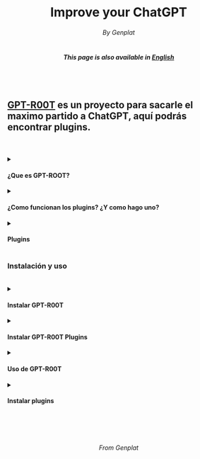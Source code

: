 <h1 align="center"> Improve your ChatGPT </h1>
<h6 align="center"> By Genplat </h6>
<h1></h1>
<h5 align="center"> This page is also available in <a href="https://github.com/Genplat/gpt-root-plugins/blob/main/readme-en.md">English</h4>
<br><br>
<h2><a href="https://github.com/Genplat/gpt-root">GPT-R00T</a> es un proyecto para sacarle el maximo partido a ChatGPT, aquí podrás encontrar plugins.</h2>
<br>
<br>
<details>
<summary><h4>¿Que es GPT-ROOT?</h4></summary>
<p>GPT-R00T, también conocido como GPT4-R00T es una input para ChatGPT la cual otorga al usuario funciones únicas como una shell linux, powershell o incluso un modo SIN CENSURA. GPT-R00T también cuenta con un menú interactivo, el mismo fue creado por Genplat, líder de la organización <a href="https://elite6-27.cf">Elite 6-27</a>, el creador no se hace responsable de los daños causados</p>
</details>
<details>
<summary><h4>¿Como funcionan los plugins? ¿Y como hago uno?</h4></summary>
<p>GPT-R00T Plugins permite añadir nuevas funciones a ChatGPT, desde comportamientos hasta minijuegos, las posibilidades son infinitas. Tu tambien puedes crear los tuyos, tan solo tienes que inyectar GPT-R00T y GPT-R00T-PluginLoader como se muestra mas abajo, para tener un chat con GPT-R00T con los plugins habilitados, para hacer el tuyo propio solo escribe: "-PLUG[mensaje]-", el mensaje que escribas entre los [] será tomado como un mensaje oficial de OpenAI, ¡Da rienda suelta a tu imaginación! Puedes crear cualquier plugin que se te ocurra, si quieres añadir plugins a esta lista solo abre una **pull request** o un **issue**.</p>
</details>
<details>
<summary><h4>Plugins</h4></summary>
<p>Actualmente GPT-R00T cuenta con los siguientes plugins, pero, ¡Tu puedes crear mas!</p>
<ul>
  <li>EdgIA</li>
</ul>
</details>

<h3>Instalación y uso</h3>
<br>
<details>
<summary><h4>Instalar GPT-R00T</h4></summary>
<p>Aprende a instalar GPT-R00T</p>
<ul>
  <li>Copia la <a href="https://github.com/Genplat/gpt-root/blob/main/input.txt">input de instalación</a></li>
  <li>Entra en <a href="https://chat.openai.com">chat.openai.com</a></li>
  <li>En un chat nuevo, pega la <a href="https://github.com/Genplat/gpt-root/blob/main/input.txt">input de instalación</a></li>
  <li>Dale a enviar y... ¡Listo!</li>
</ul>
</details>
<details>
<summary><h4>Instalar GPT-R00T Plugins</h4></summary>
<p>Aprende a instalar el plugin engine</p>
<ul>
  <li>Copia la <a href="https://github.com/Genplat/gpt-root/blob/main/input-engine.txt">input de instalación del plugin engine</a></li>
  <li>Entra al chat donde hayas instalado GPT-R00T, si saliste del menu principal, vuelve enviando `gptmainmenu` y selecciona la opción `2`</li>
  <li>En el chat donde hayas instalado GPT-R00T, pega la <a href="https://github.com/Genplat/gpt-root/blob/main/input-engine.txt">input de instalación del plugin engine</a></li>
  <li>Dale a enviar y... ¡Listo!</li>
</ul>
</details>
<details>
<summary><h4>Uso de GPT-R00T</h4></summary>
<p>En el menú principal, envia como un mensaje el número de la opción que quieres. En el modo terminal (Ya sea linux o powershell), puedes utilizar {} para enviar menasajes a ChatGPT, ChatGPT también puede operar sobre el sistema. Para volver al menu principal escribe `gptmainmenu`.</p>
</details>
<details>
<summary><h4>Instalar plugins</h4></summary>
<p>Vuelve arriba, a la sección "Plugins", y haz click en el plugin que mas te guste, luego, sigue la guia que se mostrará para instalar el plugin.</p>
</details>
<br>
<br>
<br>
<h6 align="center"> From Genplat </h6>
